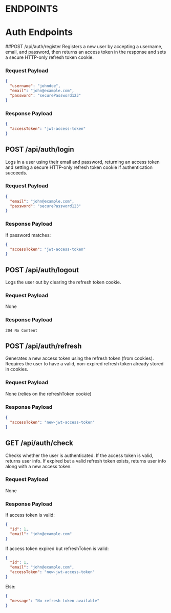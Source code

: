 # ENDPOINTS
# Auth Endpoints

##POST /api/auth/register
Registers a new user by accepting a username, email, and password, then returns an access token in the response 
and sets a secure HTTP-only refresh token cookie.
### Request Payload
```json
{
  "username": "johndoe",
  "email": "john@example.com",
  "password": "securePassword123"
}
```

### Response Payload
```json
{
  "accessToken": "jwt-access-token"
}
```

## POST /api/auth/login
Logs in a user using their email and password, returning an access token and setting a secure HTTP-only refresh token 
cookie if authentication succeeds.
### Request Payload
```json
{
  "email": "john@example.com",
  "password": "securePassword123"
}
```

### Response Payload
If password matches:
```json
{
  "accessToken": "jwt-access-token"
}
```

## POST /api/auth/logout
Logs the user out by clearing the refresh token cookie.
### Request Payload
None

### Response Payload
```
204 No Content
```

## POST /api/auth/refresh
Generates a new access token using the refresh token (from cookies). Requires the user to have a valid, non-expired 
refresh token already stored in cookies.
### Request Payload
None (relies on the refreshToken cookie)

### Response Payload
```json
{
  "accessToken": "new-jwt-access-token"
}
```

## GET /api/auth/check
Checks whether the user is authenticated. If the access token is valid, returns user info. If expired but a valid 
refresh token exists, returns user info along with a new access token.
### Request Payload
None

### Response Payload
If access token is valid:
```json
{
  "id": 1,
  "email": "john@example.com"
}
```
If access token expired but refreshToken is valid:
```json
{
  "id": 1,
  "email": "john@example.com",
  "accessToken": "new-jwt-access-token"
}
```
Else:
```json
{
  "message": "No refresh token available"
}
```

